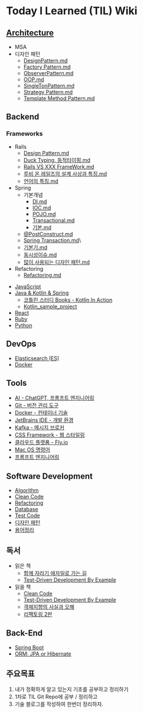 # Today I Learned (TIL) Wiki


## [Architecture](Architecture)
- MSA
- 디자인 패턴
  - [DesignPattern.md](Architecture/%EB%94%94%EC%9E%90%EC%9D%B8%20%ED%8C%A8%ED%84%B4/DesignPattern.md)
  - [Factory Pattern.md](Architecture/%EB%94%94%EC%9E%90%EC%9D%B8%20%ED%8C%A8%ED%84%B4/Factory%20Pattern.md)
  - [ObserverPattern.md](Architecture/%EB%94%94%EC%9E%90%EC%9D%B8%20%ED%8C%A8%ED%84%B4/ObserverPattern.md)
  - [OOP.md](Architecture/%EB%94%94%EC%9E%90%EC%9D%B8%20%ED%8C%A8%ED%84%B4/OOP.md)
  - [SingleTonPattern.md](Architecture/%EB%94%94%EC%9E%90%EC%9D%B8%20%ED%8C%A8%ED%84%B4/SingleTonPattern.md)
  - [Strategy Pattern.md](Architecture/%EB%94%94%EC%9E%90%EC%9D%B8%20%ED%8C%A8%ED%84%B4/Strategy%20Pattern.md)
  - [Template Method Pattern.md](Architecture/%EB%94%94%EC%9E%90%EC%9D%B8%20%ED%8C%A8%ED%84%B4/Template%20Method%20Pattern.md)

## Backend
### Frameworks
* Rails
  * [Design Pattern.md](Backend/Frameworks/Rails/Design%20Pattern.md)
  * [Duck Typing, 동적타이핑.md](Backend/Frameworks/Rails/Duck%20Typing%2C%20%EB%8F%99%EC%A0%81%ED%83%80%EC%9D%B4%ED%95%91.md)
  * [Rails VS XXX FrameWork.md](Backend/Frameworks/Rails/Rails%20VS%20XXX%20FrameWork.md)
  * [루비 온 레일즈의 설계 사상과 특징.md](Backend/Frameworks/Rails/%EB%A3%A8%EB%B9%84%20%EC%98%A8%20%EB%A0%88%EC%9D%BC%EC%A6%88%EC%9D%98%20%EC%84%A4%EA%B3%84%20%EC%82%AC%EC%83%81%EA%B3%BC%20%ED%8A%B9%EC%A7%95.md)
  * [언어의 특징.md](Backend/Frameworks/Rails/%EC%96%B8%EC%96%B4%EC%9D%98%20%ED%8A%B9%EC%A7%95.md)
* Spring
  * 기본개념
    * [DI.md](Backend/Frameworks/Spring/%EA%B8%B0%EB%B3%B8%EA%B0%9C%EB%85%90/DI.md)
    * [IOC.md](Backend/Frameworks/Spring/%EA%B8%B0%EB%B3%B8%EA%B0%9C%EB%85%90/IOC.md)
    * [POJO.md](Backend/Frameworks/Spring/%EA%B8%B0%EB%B3%B8%EA%B0%9C%EB%85%90/POJO.md)
    * [Transactional.md](Backend/Frameworks/Spring/%EA%B8%B0%EB%B3%B8%EA%B0%9C%EB%85%90/Transactional.md)
    * [기본.md](Backend/Frameworks/Spring/%EA%B8%B0%EB%B3%B8%EA%B0%9C%EB%85%90/%EA%B8%B0%EB%B3%B8.md)
  * [@PostConstruct.md](Backend/Frameworks/Spring/%40PostConstruct.md)
  * [Spring Transaction.md](Backend/Frameworks/Spring/Spring%20Transaction.md)\
  * [기본기.md](Backend/Frameworks/Spring/%EA%B8%B0%EB%B3%B8%EA%B8%B0.md)
  * [동시성이슈.md](Backend/Frameworks/Spring/%EB%8F%99%EC%8B%9C%EC%84%B1%EC%9D%B4%EC%8A%88.md)
  * [많이 사용되는 디자인 패턴.md](Backend/Frameworks/Spring/%EB%A7%8E%EC%9D%B4%20%EC%82%AC%EC%9A%A9%EB%90%98%EB%8A%94%20%EB%94%94%EC%9E%90%EC%9D%B8%20%ED%8C%A8%ED%84%B4.md)
* Refactoring 
  * [Refactoring.md](Backend/Refactoring/Refactoring.md)


- [JavaScript](Languages/JavaScript/README.md)
- [Java & Kotlin & Spring](Languages/Java/README.md)
  - [코틀린 스터디 Books - Kotlin In Action](Languages/Kotlin/Kotlin_In_Action/README.md)
  - [Kotlin_sample_project](Languages/Kotlin/Kotlin_sample_project/README.md)
- [React](Frontend/React/README.md)
- [Ruby](Languages/Ruby/README.md)
- [Python](Languages/Python/README.md)

## DevOps
- [Elasticsearch (ES)](DevOps/Elasticsearch/README.md)
- [Docker](DevOps/Docker/README.md)

## Tools
- [AI - ChatGPT, 프롬프트 엔지니어링](/Tools/AI/README.md)
- [Git - 버전 관리 도구](/Tools/Git/README.md)
- [Docker - 컨테이너 기술](/Tools/Docker/README.md)
- [JetBrains IDE - 개발 환경](/Tools/IDE/JetBrains/README.md)
- [Kafka - 메시지 브로커](/Tools/kafka/README.md)
- [CSS Framework - 웹 스타일링](/Tools/CssFrameWork/README.md)
- [클라우드 플랫폼 - Fly.io](/Tools/Cloud/README.md)
- [Mac OS 명령어](/Tools/Mac%20Command/README.md)
- [프롬프트 엔지니어링](/Tools/Prompt_Engineering/README.md)

## Software Development
- [Algorithm](CS/Algorithm/README.md)
- [Clean Code](Methodology/CleanCode/README.md)
- [Refactoring](Methodology/Refactoring/README.md)
- [Database](CS/Database/README.md)
- [Test Code](Testing/README.md)
- [디자인 패턴](Methodology/DesignPatterns/README.md)
- [용어정리](CS/Terms/README.md)

## 독서
- 읽은 책
  - [함께 자라기 애자일로 가는 길](Books/Read/함께_자라기_애자일로_가는_길/README.md)
  - [Test-Driven Development By Example](Books/Read/Test-Driven_Development_By_Example/README.md)
- 읽을 책
  - [Clean Code](Books/ToRead/Clean_Code/README.md)
  - [Test-Driven Development By Example](Books/ToRead/Test-Driven_Development_By_Example/README.md)
  - [객체지향의 사실과 오해](Books/ToRead/객체지향의_사실과_오해/README.md)
  - [리팩토링 2판](Books/ToRead/리팩토링_2판/README.md)

## Back-End
- [Spring Boot](Backend/Spring/README.md)
- [ORM: JPA or Hibernate](Backend/ORM/README.md)

## 주요목표
1. 내가 정확하게 알고 있는지 기초를 공부하고 정리하기
2. 1차로 TIL Git Repo에 공부 / 정리하고
3. 기술 블로그를 작성하여 한번더 정리하자.




   
 
